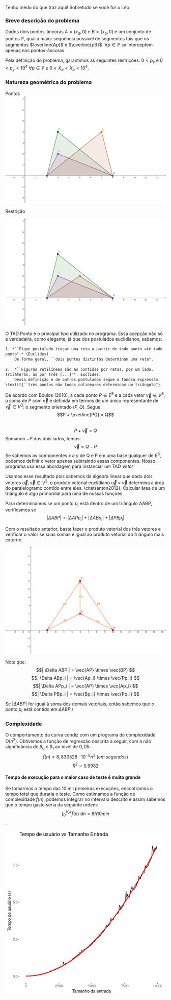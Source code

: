Tenho medo do que traz aqui! Sobretudo se você for o Léo

### Breve descrição do problema
Dados dois pontos-âncoras $A = (x_a, 0)$ e $B = (x_b, 0)$ e um conjunto de pontos $\mathbb{P}$, qual a maior sequência possível de segmentos tais que os segmentos $\overline{Ap}$ e $\overline{pB}$ $\ \forall p \in \mathbb{P}$ se interceptem apenas nos pontos-âncoras.

Pela definição do problema, garantimos as seguintes restrições: $0 < p_x$ e $0 <  p_y < 10^4 \ \forall p \in \mathbb{P}$ e $0 < X_a < X_b < 10^4$.

### Natureza geométrica do problema

Pontos
![Conjuntos de pontos P1](arquivosAnalise/intro_pontos.png)

Restrição

![Conjunto de pontos que não satisfazem a proposta de abordagem](arquivosAnalise/pontos_que_restrigem.png)


O TAD Ponto é o principal tipo utilizado no programa. Essa acepção não só é verdadeira, como elegante, já que dos postulados euclidianos, sabemos: 

	1. *``Fique postulado traçar uma reta a partir de todo ponto até todo ponto".* (Euclides) 
 		De forma geral, ``dois pontos distintos determinam uma reta". 
	
	2.  *``Figuras retilíneas são as contidas por retas, por um lado, triláteras, as por três [...]"*. Euclides. 
  		Dessa definição e de outros postulados segue a famosa expressão: \textit{``três pontos não todos colineares determinam um triângulo"}.


De acordo com Boulos (2010), a cada ponto $P \in E^3$ e a cada vetor $\vec{v} \in V^3$, a soma de $P$ com $\vec{v}$ é definida em termos de um único representante de $\vec{v} \in V^3$: o segmento orientado $(P, Q)$. Segue: 
	$$P + \overline{PQ} = Q$$	
	$$P + \vec{v} = Q$$
Somando $-P$ dos dois lados, temos: 
	$$\vec{v} = Q - P$$
Se sabemos as componentes *x e y* de Q e P em uma base qualquer de $E^3$, podemos definir o vetor apenas subtraindo essas componentes. Nosso programa usa essa abordagem para instanciar um TAD $Vetor$.

Usamos esse resultado pois sabemos da álgebra linear que dado dois vetores $\vec{u}, \vec{v} \in V^3$, o produto vetorial euclidiano $\vec{u} \times \vec{v}$ determina a área do paralelogramo contido entre eles. \citet{anton2012}. Calcular área de um triângulo é algo primordial para uma de nossas funções.

Para determinamos se um ponto $p_i$ está dentro de um triângulo $\Delta ABP$, verificamos se 
$$| \Delta ABP | = |\Delta APp_i| + |\Delta ABp_i| + |\Delta PBp_i|$$

Com o resultado anterior, basta fazer o produto vetorial dos três vetores e verificar o valor se suas somas é igual ao produto vetorial do triângulo mais externo. 

![Produtos vetoriais](arquivosAnalise/prod_vetorial.png)

Note que: 
$$| \Delta ABP | = \vec{AP} \times \vec{BP} $$
$$| \Delta ABp_i | = \vec{Ap_i} \times \vec{Pp_i} $$
$$| \Delta APp_i | = \vec{AP} \times \vec{Ap_i} $$
$$| \Delta PBp_i | = \vec{Bp_i} \times \vec{Pp_i} $$

Se $| \Delta ABP |$ for igual à soma dos demais vetoriais, então sabemos que o ponto $p_i$ está contido em $\Delta ABP$.\\

### Complexidade
O comportamento da curva condiz com um programa de complexidade $O(n^2)$. Obtivemos a função de regressão descrita a seguir, com a não significância de $\beta_0$ e $\beta_1$ ao nível de $0,05$: 
$$\hat{f}(n) = 8,830528\cdot 10^{-8}n^2 \ (em \ segundos)$$
$$R^2 = 0.9982$$

#### Tempo de execução para o maior caso de teste é muito grande

Se tomarmos o tempo das 10 mil primeiras execuções, encontramos o tempo total que duraria o teste. Como estimamos a função de complexidade $\hat{f}(n)$, podemos integrar no intervalo descrito e assim sabemos que o tempo gasto seria da seguinte ordem: 
$$\int_{0}^{10k} \hat{f}(n) \ dn = 8h10min$$.

![Modelagem da Complexidade Assintótica](arquivosAnalise/plot_regressao200.png)




